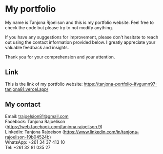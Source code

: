 # My portfolio

My name is Tanjona Rjoelison and this is my portfolio website.
Feel free to check the code but please try to not modify anything.

If you have any suggestions for improvement, please don't hesitate to reach out using the contact information provided below. I greatly appreciate your valuable feedback and insights.

Thank you for your comprehension and your attention.

## Link

This is the link of my portfolio website: https://tanjona-portfolio-ifvgumn97-tanjona81.vercel.app/

## My contact

Email: trajoelsion81@gmail.com<br/>
Facebook: Tanjona Rajoelison (https://web.facebook.com/tanjona.rajoelison.9)<br/>
LinkedIn: Tanjona Rajoeison (https://www.linkedin.com/in/tanjona-rajoelison-19b04524b)<br/>
WhatsApp: +261 34 37 413 10<br/>
Tel: +261 32 81 035 27